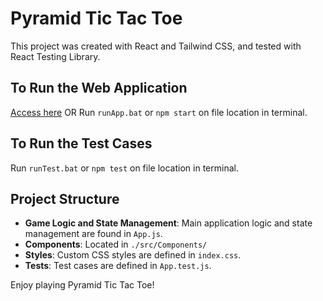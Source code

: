 # Pyramid Tic Tac Toe

This project was created with React and Tailwind CSS, and tested with React Testing Library.

## To Run the Web Application

[Access here](https://ivorinee.github.io/Pyramid-TicTacToe)
OR
Run `runApp.bat` or `npm start` on file location in terminal.

## To Run the Test Cases

Run `runTest.bat` or `npm test` on file location in terminal.

## Project Structure

- **Game Logic and State Management**: Main application logic and state management are found in `App.js`.
- **Components**: Located in `./src/Components/`
- **Styles**: Custom CSS styles are defined in `index.css`.
- **Tests**: Test cases are defined in `App.test.js`.

Enjoy playing Pyramid Tic Tac Toe!
